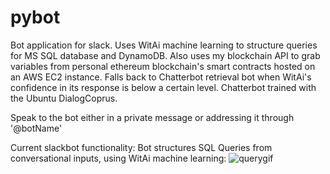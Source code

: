 # pybot
Bot application for slack. Uses WitAi machine learning to structure queries for MS SQL database and DynamoDB. Also uses my blockchain API to grab variables from personal ethereum blockchain's smart contracts hosted on an AWS EC2 instance. Falls back to Chatterbot retrieval bot when WitAi's confidence in its response is below a certain level. Chatterbot trained with the Ubuntu DialogCoprus.

Speak to the bot either in a private message or addressing it through '@botName'

Current slackbot functionality:
Bot structures SQL Queries from conversational inputs, using WitAi machine learning:
![querygif](https://cloud.githubusercontent.com/assets/5387510/26638562/6b676364-45f0-11e7-8e52-10838e06c448.gif)
